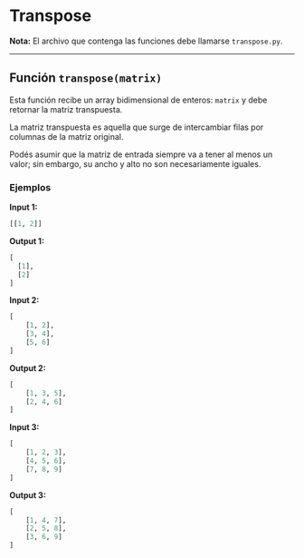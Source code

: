 # Transpose

**Nota:** El archivo que contenga las funciones debe llamarse `transpose.py`.

---

## Función `transpose(matrix)`

Esta función recibe un array bidimensional de enteros: `matrix` y debe retornar la matriz transpuesta.

La matriz transpuesta es aquella que surge de intercambiar filas por columnas de la matriz original.

Podés asumir que la matriz de entrada siempre va a tener al menos un valor; sin embargo, su ancho y alto no son necesariamente iguales.

### Ejemplos

**Input 1:**
```python
[[1, 2]]
```

**Output 1:**
```python
[
  [1],
  [2]
]
```

**Input 2:**
```python
[
    [1, 2],
    [3, 4],
    [5, 6]
]
```

**Output 2:**
```python
[
    [1, 3, 5],
    [2, 4, 6]
]
```

**Input 3:**
```python
[
    [1, 2, 3],
    [4, 5, 6],
    [7, 8, 9]
]
```

**Output 3:**
```python
[
    [1, 4, 7],
    [2, 5, 8],
    [3, 6, 9]
]
```
